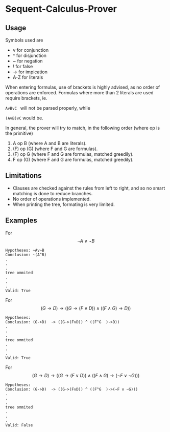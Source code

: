 # Sequent-Calculus-Prover

## Usage
Symbols used are 
- v for conjunction
- ^ for disjunction
- ~ for negation
- ! for false
- -> for impication
- A-Z for literals

When entering formulas, use of brackets is highly advised, as no order of operations are enforced. Formulas where more than 2 literals are used require brackets, ie.

```AvBvC ```
will not be parsed properly, while

```(AvB)vC``` 
would be.

In general, the prover will try to match, in the following order (where op is the primitive)
1.  A  op  B  (where A and B are literals).
2. (F) op (G) (where F and G are formulas).
3. (F) op  G  (where F and G are formulas, matched greedily).
4.  F  op (G) (where F and G are formulas, matched greedily).


## Limitations
- Clauses are checked against the rules from left to right, and so no smart matching is done to reduce branches.
- No order of operations implemented.
- When printing the tree, formating is very limited.


## Examples

For $$\neg A \vee \neg B$$
```
Hypotheses: ~Av~B
Conclusion: ~(A^B)
.
.
.
tree ommited
.
.
.
Valid: True
```

For $$(G \rightarrow D)  \rightarrow ((G \rightarrow (F \vee D)) \wedge ((F \wedge G  )\rightarrow D))$$
```
Hypotheses: 
Conclusion: (G->D)  -> ((G->(FvD)) ^ ((F^G  )->D))
.
.
.
tree ommited
.
.
.
Valid: True
```

For $$(G \rightarrow D)  \rightarrow ((G \rightarrow (F \vee D)) \wedge ((F \wedge G  )\rightarrow (\neg F \vee \neg G)))$$

```
Hypotheses: 
Conclusion: (G->D)  -> ((G->(FvD)) ^ ((F^G  )->(~F v ~G)))
.
.
.
tree ommited
.
.
.
Valid: False
```